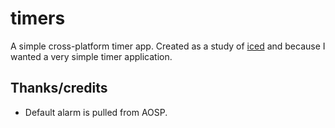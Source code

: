# timers

A simple cross-platform timer app. Created as a study of [iced](https://github.com/iced-rs/iced) and because I
wanted a very simple timer application.

## Thanks/credits

- Default alarm is pulled from AOSP.
